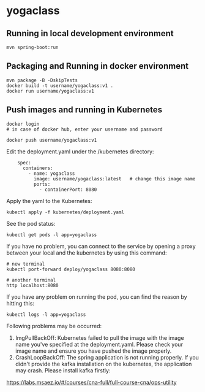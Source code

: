 # yogaclass

## Running in local development environment

```
mvn spring-boot:run
```

## Packaging and Running in docker environment

```
mvn package -B -DskipTests
docker build -t username/yogaclass:v1 .
docker run username/yogaclass:v1
```

## Push images and running in Kubernetes

```
docker login 
# in case of docker hub, enter your username and password

docker push username/yogaclass:v1
```

Edit the deployment.yaml under the /kubernetes directory:
```
    spec:
      containers:
        - name: yogaclass
          image: username/yogaclass:latest   # change this image name
          ports:
            - containerPort: 8080

```

Apply the yaml to the Kubernetes:
```
kubectl apply -f kubernetes/deployment.yaml
```

See the pod status:
```
kubectl get pods -l app=yogaclass
```

If you have no problem, you can connect to the service by opening a proxy between your local and the kubernetes by using this command:
```
# new terminal
kubectl port-forward deploy/yogaclass 8080:8080

# another terminal
http localhost:8080
```

If you have any problem on running the pod, you can find the reason by hitting this:
```
kubectl logs -l app=yogaclass
```

Following problems may be occurred:

1. ImgPullBackOff:  Kubernetes failed to pull the image with the image name you've specified at the deployment.yaml. Please check your image name and ensure you have pushed the image properly.
1. CrashLoopBackOff: The spring application is not running properly. If you didn't provide the kafka installation on the kubernetes, the application may crash. Please install kafka firstly:

https://labs.msaez.io/#/courses/cna-full/full-course-cna/ops-utility

